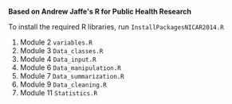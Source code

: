 **Based on Andrew Jaffe's R for Public Health Research**

To install the required R libraries, run `InstallPackagesNICAR2014.R`

1. Module 2 `variables.R`
2. Module 3 `Data_classes.R`
2. Module 4 `Data_input.R`
3. Module 6 `Data_manipulation.R`
4. Module 7 `Data_summarization.R`
5. Module 9 `Data_cleaning.R`
6. Module 11 `Statistics.R`
